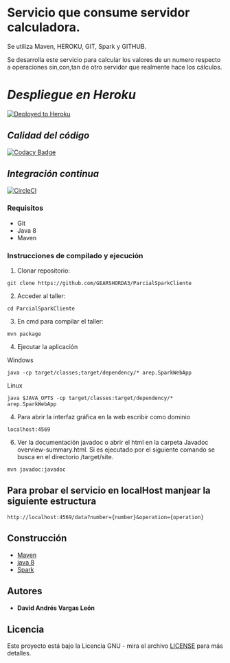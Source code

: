 # Servicio que consume servidor calculadora.

Se utiliza Maven, HEROKU, GIT, Spark y GITHUB.

Se desarrolla este servicio para calcular los valores de un numero respecto a operaciones sin,con,tan de otro servidor que realmente hace los cálculos.

# _Despliegue en Heroku_ 
[![Deployed to Heroku](https://www.herokucdn.com/deploy/button.png)](https://davidvargasarepfachada.herokuapp.com/)
 ## _Calidad del código_ 
[![Codacy Badge](https://app.codacy.com/project/badge/Grade/302877a090c84a80a396b359dc45fb72)](https://www.codacy.com/gh/GEARSHORDA3/ParcialSparkCliente/dashboard?utm_source=github.com&amp;utm_medium=referral&amp;utm_content=GEARSHORDA3/ParcialSparkCliente&amp;utm_campaign=Badge_Grade)
 ## _Integración continua_ 
 [![CircleCI](https://circleci.com/gh/circleci/circleci-docs.svg?style=svg)](https://app.circleci.com/pipelines/github/GEARSHORDA3/ParcialSparkCliente)

### Requisitos

* Git
* Java 8
* Maven

### Instrucciones de compilado y ejecución

1. Clonar repositorio:

```
git clone https://github.com/GEARSHORDA3/ParcialSparkCliente

```

2. Acceder al taller:

```
cd ParcialSparkCliente
```

3. En cmd para compilar el taller:

```
mvn package
```

4. Ejecutar la aplicación

Windows

```
java -cp target/classes;target/dependency/* arep.SparkWebApp

```

Linux

```
java $JAVA_OPTS -cp target/classes:target/dependency/* arep.SparkWebApp

```

4. Para abrir la interfaz gráfica en la web escribir como dominio

```
localhost:4569
```

6. Ver la documentación javadoc o abrir el html en la carpeta Javadoc overview-summary.html.
Si es ejecutado por el siguiente comando se busca en el  directorio /target/site.

```
mvn javadoc:javadoc
```

## Para probar el servicio en localHost manjear la siguiente estructura

```
http://localhost:4569/data?number={number}&operation={operation}
```

## Construcción

* [Maven](https://maven.apache.org/)
* [java 8](https://www.oracle.com/java/technologies/java8.html)
* [Spark](https://sparkjava.com/)

## Autores 

* **David Andrés Vargas León**
 
## Licencia

Este proyecto está bajo la Licencia GNU - mira el archivo [LICENSE](LICENSE) para más detalles.





 

